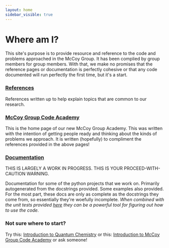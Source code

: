 ```yaml
---
layout: home
sidebar_visible: true
---
```


# Where am I?

This site's purpose is to provide resource and reference to the code and problems approached in the McCoy Group. It has been complied by group members for group members. With that, we make no promises that the reference pages or documentation is perfectly cohesive or that any code documented will run perfectly the first time, but it's a start.


### [References](References)

References written up to help explain topics that are common to our research.


### [McCoy Group Code Academy](McCoy%20Group%20Code%20Academy)

This is the home page of our new McCoy Group Academy.
This was written with the intention of getting people ready and thinking about the kinds of problems we approach.
It is written (hopefully) to compliment the references provided in the above pages!


### [Documentation](Documentation)

THIS IS LARGELY A WORK IN PROGRESS. THIS IS YOUR PROCEED-WITH-CAUTION WARNING.

Documentation for some of the python projects that we work on. Primarily
 autogenerated from the docstrings provided. Some examples also provided.
For the most part, these docs are only as complete as the docstrings they come
 from, so essentially they're woefully incomplete.
*When combined with the unit tests provided [here](https://github.com/McCoyGroup/References/Tests)
they can be a powerful tool for figuring out how to use the code.*


### Not sure where to start?
Try this: [Introduction to Quantum Chemistry](https://mccoygroup.github.io/References/References/Intro%20To%20Quantum/)
or this: [Introduction to McCoy Group Code Academy](https://mccoygroup.github.io/References/McCoy%20Group%20Code%20Academy/intro.html)
or ask someone!
